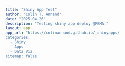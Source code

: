 ```yaml
---
title: "Shiny App Test"
author: "Colin T. Annand"
date: "2025-04-26"
description: "Testing shiny app deploy @FEMA."
layout: app
app_url: "https://colinannand.github.io/_shinyapps/
categories:
  - Shiny
  - Apps
  - Data Viz
sitemap: false
---
```


